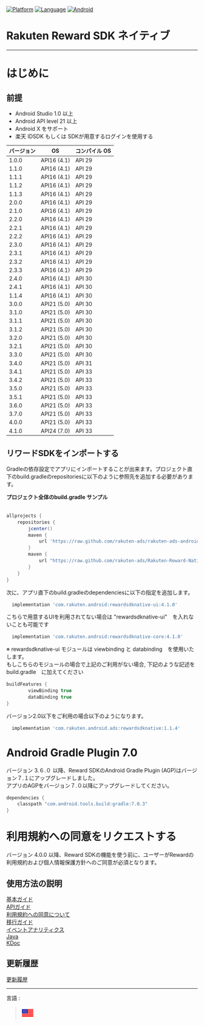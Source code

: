 <div id="top"></div>

[![Platform](http://img.shields.io/badge/platform-Android-brightgreen.svg?style=flat)](https://developer.android.com)
[![Language](http://img.shields.io/badge/language-Kotlin-green.svg?style=flat)](https://github.com/JetBrains/kotlin)
[![Android](http://img.shields.io/badge/support-API_Level_24+-blue.svg?style=flat)](https://developer.android.com)

# Rakuten Reward SDK ネイティブ

---
# はじめに

<div id="prerequisites"></div>

## 前提

* Android Studio 1.0 以上
* Android API level 21 以上
* Android X をサポート
* 楽天 IDSDK もしくは SDKが用意するログインを使用する

| バージョン | OS          | コンパイル OS |
|-------|-------------|----------|
| 1.0.0 | API16 (4.1) | API 29   |
| 1.1.0 | API16 (4.1) | API 29   |
| 1.1.1 | API16 (4.1) | API 29   |
| 1.1.2 | API16 (4.1) | API 29   |
| 1.1.3 | API16 (4.1) | API 29   |
| 2.0.0 | API16 (4.1) | API 29   |
| 2.1.0 | API16 (4.1) | API 29   |
| 2.2.0 | API16 (4.1) | API 29   |
| 2.2.1 | API16 (4.1) | API 29   |
| 2.2.2 | API16 (4.1) | API 29   |
| 2.3.0 | API16 (4.1) | API 29   |
| 2.3.1 | API16 (4.1) | API 29   |
| 2.3.2 | API16 (4.1) | API 29   |
| 2.3.3 | API16 (4.1) | API 29   |
| 2.4.0 | API16 (4.1) | API 30   |
| 2.4.1 | API16 (4.1) | API 30   |
| 1.1.4 | API16 (4.1) | API 30   |
| 3.0.0 | API21 (5.0) | API 30   |
| 3.1.0 | API21 (5.0) | API 30   |
| 3.1.1 | API21 (5.0) | API 30   |
| 3.1.2 | API21 (5.0) | API 30   |
| 3.2.0 | API21 (5.0) | API 30   |
| 3.2.1 | API21 (5.0) | API 30   |
| 3.3.0 | API21 (5.0) | API 30   |
| 3.4.0 | API21 (5.0) | API 31   |
| 3.4.1 | API21 (5.0) | API 33   |
| 3.4.2 | API21 (5.0) | API 33   |
| 3.5.0 | API21 (5.0) | API 33   |
| 3.5.1 | API21 (5.0) | API 33   |
| 3.6.0 | API21 (5.0) | API 33   |
| 3.7.0 | API21 (5.0) | API 33   |
| 4.0.0 | API21 (5.0) | API 33   |
| 4.1.0 | API24 (7.0) | API 33   |

<div id="import_sdk"></div>

## リワードSDKをインポートする
Gradleの依存設定でアプリにインポートすることが出来ます。プロジェクト直下のbuild.gradleのrepositoriesに以下のように参照先を追加する必要があります。

**プロジェクト全体のbuild.gradle サンプル**

```groovy

allprojects {
    repositories {
        jcenter()
        maven { 
            url 'https://raw.github.com/rakuten-ads/rakuten-ads-android/master/maven' 
        }
        maven {
            url "https://raw.github.com/rakuten-ads/Rakuten-Reward-Native-Android/master/maven"
        }
    }
}
```

次に、アプリ直下のbuild.gradleのdependenciesに以下の指定を追加します。

```groovy
  implementation 'com.rakuten.android:rewardsdknative-ui:4.1.0'
```

こちらで用意するUIを利用されてない場合は "rewardsdknative-ui"　を入れないことも可能です
```groovy
  implementation 'com.rakuten.android:rewardsdknative-core:4.1.0'
```

※ rewardsdknative-ui モジュールは viewbinding と databinding　を使用いたします。  
もしこちらのモジュールの場合で上記のご利用がない場合, 下記のような記述を build.gradle　に加えてください
```groovy
buildFeatures {
        viewBinding true
        dataBinding true
}
```

バージョン2.0以下をご利用の場合以下のようになります。
```groovy
  implementation 'com.rakuten.android.ads:rewardsdknative:1.1.4'
```

# Android Gradle Plugin 7.0
バージョン 3.６.０ 以降、Reward SDKのAndroid Gradle Plugin (AGP)はバージョン７.１にアップグレードしました。  
アプリのAGPをバージョン７.０以降にアップグレードしてください。
```groovy
dependencies {
    classpath "com.android.tools.build:gradle:7.0.3"
}
```

# 利用規約への同意をリクエストする
バージョン 4.0.0 以降、Reward SDKの機能を使う前に、ユーザーがRewardの利用規約および個人情報保護方針へのご同意が必須となります。

## 使用方法の説明
[基本ガイド](./basic/README.md)  
[APIガイド](./APIReference/README.md)  
[利用規約への同意について](./consent/README.md)  
[移行ガイド](./migration/README.md)  
[イベントアナリティクス](./EventAnalytics/README.md)  
[Java](./java/README.md)  
[KDoc](https://rakuten-ads.github.io/products/mission/android/kdoc/4.1.0/index.html)

## 更新履歴
[更新履歴](./history/README.md)

---
言語 :
> [![en](../lang/en.png)](../../README.md)



